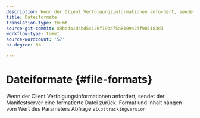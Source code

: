 ```yaml
---
description: Wenn der Client Verfolgungsinformationen anfordert, sendet der Manifestserver eine formatierte Datei zurück. Format und Inhalt hängen vom Wert des Parameters pttrackingversion der Abfrage ab
title: Dateiformate
translation-type: tm+mt
source-git-commit: 89bdda1d4bd5c126f19ba75a819942df901183d1
workflow-type: tm+mt
source-wordcount: '57'
ht-degree: 0%

---
```



# Dateiformate {#file-formats}

Wenn der Client Verfolgungsinformationen anfordert, sendet der Manifestserver eine formatierte Datei zurück. Format und Inhalt hängen vom Wert des Parameters Abfrage ab.`pttrackingversion`